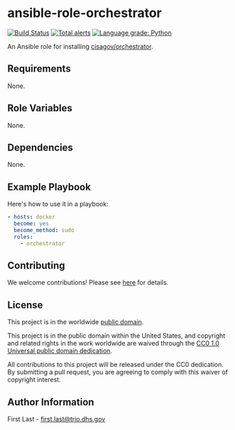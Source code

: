 # ansible-role-orchestrator #

[![Build Status](https://travis-ci.com/cisagov/ansible-role-orchestrator.svg?branch=develop)](https://travis-ci.com/cisagov/ansible-role-orchestrator)
[![Total alerts](https://img.shields.io/lgtm/alerts/g/cisagov/ansible-role-orchestrator.svg?logo=lgtm&logoWidth=18)](https://lgtm.com/projects/g/cisagov/ansible-role-orchestrator/alerts/)
[![Language grade: Python](https://img.shields.io/lgtm/grade/python/g/cisagov/ansible-role-orchestrator.svg?logo=lgtm&logoWidth=18)](https://lgtm.com/projects/g/cisagov/ansible-role-orchestrator/context:python)

An Ansible role for installing
[cisagov/orchestrator](https://github.com/cisagov/orchestrator).

## Requirements ##

None.

## Role Variables ##

None.

## Dependencies ##

None.

## Example Playbook ##

Here's how to use it in a playbook:

```yaml
- hosts: docker
  become: yes
  become_method: sudo
  roles:
    - orchestrator
```

## Contributing ##

We welcome contributions!  Please see [here](CONTRIBUTING.md) for
details.

## License ##

This project is in the worldwide [public domain](LICENSE.md).

This project is in the public domain within the United States, and
copyright and related rights in the work worldwide are waived through
the [CC0 1.0 Universal public domain
dedication](https://creativecommons.org/publicdomain/zero/1.0/).

All contributions to this project will be released under the CC0
dedication. By submitting a pull request, you are agreeing to comply
with this waiver of copyright interest.

## Author Information ##

First Last - <first.last@trio.dhs.gov>
